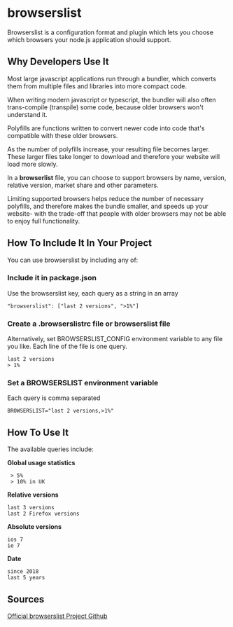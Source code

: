 # browserslist

Browserslist is a configuration format and plugin which lets you choose which browsers your node.js application should support.

## Why Developers Use It

Most large javascript applications run through a bundler, which converts them from multiple files and libraries 
into more compact code.

When writing modern javascript or typescript, the bundler will also often trans-compile (transpile) some code,
because older browsers won't understand it.
 
Polyfills are functions written to convert newer code into code that's compatible with these older browsers.

As the number of polyfills increase, your resulting file becomes larger. These larger files take longer to download
and therefore your website will load more slowly.

In a **browserlist** file, you can choose to support browsers by name, version, relative version, market share and other parameters.

Limiting supported browsers helps reduce the number of necessary polyfills, and therefore makes the bundle smaller, and 
speeds up your website- with the trade-off that people with older browsers may not be able to enjoy full functionality.

## How To Include It In Your Project

You can use browserslist by including any of:

### Include it in **package.json**
Use the browserslist key, each query as a string in an array 

    "browserslist": ["last 2 versions", ">1%"]
    
    
### Create a **.browserslistrc** file or **browserslist** file 
Alternatively, set BROWSERSLIST_CONFIG environment variable to any file you like. Each line of the file is one query.

    last 2 versions
    > 1%

### Set a **BROWSERSLIST** environment variable
Each query is comma separated

    BROWSERSLIST="last 2 versions,>1%"

## How To Use It

The available queries include:

**Global usage statistics**

     > 5%
     > 10% in UK

**Relative versions**

    last 3 versions
    last 2 Firefox versions
    
**Absolute versions**

    ios 7
    ie 7
    
**Date**

    since 2018
    last 5 years

## Sources
[Official browserslist Project Github](https://github.com/browserslist/browserslist)